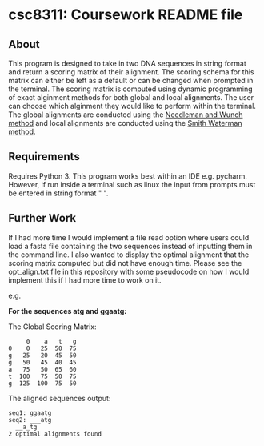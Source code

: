 # csc8311: Coursework README file

## About
This program is designed to take in two DNA sequences in string format and return a scoring matrix of their alignment. The scoring schema for this matrix can either be left as a default or can be changed when prompted in the terminal. The scoring matrix is computed using dynamic programming of exact alginment methods for both global and local alignments. The user can choose which alginment they would like to perform within the terminal. The global alignments are conducted using the [Needleman and Wunch method](https://en.wikipedia.org/wiki/Needleman%E2%80%93Wunsch_algorithm) and local alignments are conducted using the [Smith Waterman method](https://en.wikipedia.org/wiki/Smith%E2%80%93Waterman_algorithm).

## Requirements
Requires Python 3.
This program works best within an IDE e.g. pycharm. However, if run inside a terminal such as linux the input from prompts must be entered in string format " ".

## Further Work
If I had more time I would implement a file read option where users could load a fasta file containing the two sequences instead of inputting them in the command line. I also wanted to display the optimal alignment that the scoring matrix computed but did not have enough time. Please see the opt_align.txt file in this repository with some pseudocode on how I would implement this if I had more time to work on it.

e.g.

**For the sequences atg and ggaatg:**

The Global Scoring Matrix:

         0    a   t   g
    0    0   25  50  75
    g   25   20  45  50
    g   50   45  40  45
    a   75   50  65  60
    t  100   75  50  75
    g  125  100  75  50

The aligned sequences output:

    seq1: ggaatg
    seq2: ___atg
      __a_tg
    2 optimal alignments found
